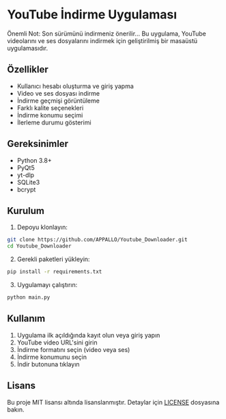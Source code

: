 # YouTube İndirme Uygulaması
Önemli Not: Son sürümünü indirmeniz önerilir...
Bu uygulama, YouTube videolarını ve ses dosyalarını indirmek için geliştirilmiş bir masaüstü uygulamasıdır.

## Özellikler

- Kullanıcı hesabı oluşturma ve giriş yapma
- Video ve ses dosyası indirme
- İndirme geçmişi görüntüleme
- Farklı kalite seçenekleri
- İndirme konumu seçimi
- İlerleme durumu gösterimi

## Gereksinimler

- Python 3.8+
- PyQt5
- yt-dlp
- SQLite3
- bcrypt

## Kurulum

1. Depoyu klonlayın:
```bash
git clone https://github.com/APPALLO/Youtube_Downloader.git
cd Youtube_Downloader
```

2. Gerekli paketleri yükleyin:
```bash
pip install -r requirements.txt
```

3. Uygulamayı çalıştırın:
```bash
python main.py
```

## Kullanım

1. Uygulama ilk açıldığında kayıt olun veya giriş yapın
2. YouTube video URL'sini girin
3. İndirme formatını seçin (video veya ses)
4. İndirme konumunu seçin
5. İndir butonuna tıklayın

## Lisans

Bu proje MIT lisansı altında lisanslanmıştır. Detaylar için [LICENSE](LICENSE) dosyasına bakın. 
